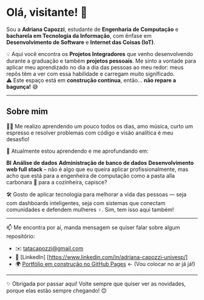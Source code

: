 # Olá, visitante! 👋

Sou a **Adriana Capozzi**, estudante de **Engenharia de Computação** e **bacharela em Tecnologia da Informação**, com ênfase em **Desenvolvimento de Software** e **Internet das Coisas (IoT)**.

💡 Aqui você encontra os **Projetos Integradores** que venho desenvolvendo durante a graduação e também **projetos pessoais**. Me sinto a vontade para aplicar meu aprendizado no dia a dia das pessoas ao meu redor: meus repôs têm a ver com essa habilidade e carregam muito significado.  
⚠️ Este espaço está em **construção contínua**, então... **não repare a bagunça!** 😅

---

## Sobre mim

👩‍💻  Me realizo aprendendo um pouco todos os dias, amo música, curto um espresso e resolver problemas com código e visão analítica é meu desasfio!

🌱 Atualmente estou aprendendo e me aprofundando em:

**BI**
**Análise de dados**
**Administração de banco de dados**
**Desenvolvimento web full stack** – não é algo que eu queira aplicar profissionalmente, mas acho que está para a engenheira de computação como a pasta alla carbonara 🍝 para a cozinheira, capisce?

🛠️ Gosto de aplicar tecnologia para melhorar a vida das pessoas — seja com dashboards inteligentes, seja com sistemas que conectam comunidades e defendem mulheres ♀️. Sim, tem isso aqui também!

---

📫 Me encontra por aí, manda mensagem se quiser falar sobre algum repositório:

- ✉️ tatacapozzi@gmail.com  
- 💼 [LinkedIn] [https://www.linkedin.com/in/adriana-capozzi-univesp/] 
- 🌍 [Portfólio em construção no GitHub Pages](https:///) ← (Vou colocar no ar já já!)

---

✨ Obrigada por passar aqui! Volte sempre que quiser ver as novidades, porque elas estão sempre chegando! 😊  
